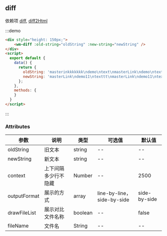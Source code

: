 ## diff

依赖项 [diff](), [diff2Html]()

:::demo

```html
<div style="height: 150px;">
    <wm-diff :old-string="oldString" :new-string="newString" />
</div>
<script>
  export default {
    data() {
      return {
        oldString: 'masterinkkkkkkk\ndemo\ntext\nmasterLink\ndemo\ntext\nmasterLink\ndemo\ntext\nmasterLink\ndemo\ntext',
        newString: 'masterLink\ndemo11\ntexttt\nmasterLink\ndemo11\ntexttt\nmasterLink\ndemo11\ntexttt\nmasterLink\ndemo11\ntexttt'
      };
    },
    methods: {
    }
  }
</script>
```

:::

### Attributes

| 参数 | 说明 | 类型 | 可选值 | 默认值
|---------|--------|-------| --------|--------
| oldString | 旧文本 | string | -- | --
| newString | 新文本 | string |-- | --
| context | 上下间隔多少行不隐藏 | Number |-- | 2500
| outputFormat | 展示的方式 | array | line-by-line，side-by-side | side-by-side
| drawFileList | 展示对比文件名称 | boolean |-- | false
| fileName | 文件名 | String |-- | --

